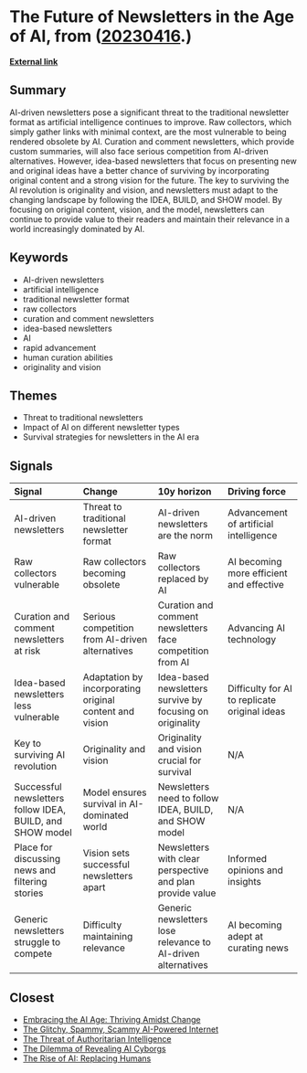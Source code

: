 # __The Future of Newsletters in the Age of AI__, from ([20230416](https://kghosh.substack.com/p/20230416).)

__[External link](https://danielmiessler.com/blog/ais-threat-to-newsletters/)__



## Summary

AI-driven newsletters pose a significant threat to the traditional newsletter format as artificial intelligence continues to improve. Raw collectors, which simply gather links with minimal context, are the most vulnerable to being rendered obsolete by AI. Curation and comment newsletters, which provide custom summaries, will also face serious competition from AI-driven alternatives. However, idea-based newsletters that focus on presenting new and original ideas have a better chance of surviving by incorporating original content and a strong vision for the future. The key to surviving the AI revolution is originality and vision, and newsletters must adapt to the changing landscape by following the IDEA, BUILD, and SHOW model. By focusing on original content, vision, and the model, newsletters can continue to provide value to their readers and maintain their relevance in a world increasingly dominated by AI.

## Keywords

* AI-driven newsletters
* artificial intelligence
* traditional newsletter format
* raw collectors
* curation and comment newsletters
* idea-based newsletters
* AI
* rapid advancement
* human curation abilities
* originality and vision

## Themes

* Threat to traditional newsletters
* Impact of AI on different newsletter types
* Survival strategies for newsletters in the AI era

## Signals

| Signal                                                    | Change                                                  | 10y horizon                                                  | Driving force                                 |
|:----------------------------------------------------------|:--------------------------------------------------------|:-------------------------------------------------------------|:----------------------------------------------|
| AI-driven newsletters                                     | Threat to traditional newsletter format                 | AI-driven newsletters are the norm                           | Advancement of artificial intelligence        |
| Raw collectors vulnerable                                 | Raw collectors becoming obsolete                        | Raw collectors replaced by AI                                | AI becoming more efficient and effective      |
| Curation and comment newsletters at risk                  | Serious competition from AI-driven alternatives         | Curation and comment newsletters face competition from AI    | Advancing AI technology                       |
| Idea-based newsletters less vulnerable                    | Adaptation by incorporating original content and vision | Idea-based newsletters survive by focusing on originality    | Difficulty for AI to replicate original ideas |
| Key to surviving AI revolution                            | Originality and vision                                  | Originality and vision crucial for survival                  | N/A                                           |
| Successful newsletters follow IDEA, BUILD, and SHOW model | Model ensures survival in AI-dominated world            | Newsletters need to follow IDEA, BUILD, and SHOW model       | N/A                                           |
| Place for discussing news and filtering stories           | Vision sets successful newsletters apart                | Newsletters with clear perspective and plan provide value    | Informed opinions and insights                |
| Generic newsletters struggle to compete                   | Difficulty maintaining relevance                        | Generic newsletters lose relevance to AI-driven alternatives | AI becoming adept at curating news            |

## Closest

* [Embracing the AI Age: Thriving Amidst Change](23a3410059759ba4214235628d4ebd4b)
* [The Glitchy, Spammy, Scammy AI-Powered Internet](b30a4282af9e53ca673438a8223d9525)
* [The Threat of Authoritarian Intelligence](0ba4fa557cd2aae4760bd7a2abca844e)
* [The Dilemma of Revealing AI Cyborgs](c42a95f16678ed3834840d48f8e775a3)
* [The Rise of AI: Replacing Humans](048217ea507fedd0b8205ec892c6986b)